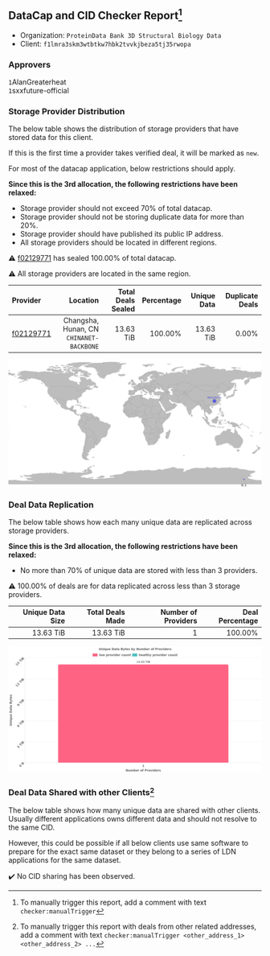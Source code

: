 ## DataCap and CID Checker Report[^1]
 - Organization: `ProteinData Bank 3D Structural Biology Data`
 - Client: `f1lmra3skm3wtbtkw7hbk2tvvkjbeza5tj35rwopa`
### Approvers
`1`AlanGreaterheat<br/>`1`sxxfuture-official

### Storage Provider Distribution
The below table shows the distribution of storage providers that have stored data for this client.

If this is the first time a provider takes verified deal, it will be marked as `new`.

For most of the datacap application, below restrictions should apply.

**Since this is the 3rd allocation, the following restrictions have been relaxed:**
 - Storage provider should not exceed 70% of total datacap.
 - Storage provider should not be storing duplicate data for more than 20%.
 - Storage provider should have published its public IP address.
 - All storage providers should be located in different regions.

⚠️ [f02129771](https://filfox.info/en/address/f02129771) has sealed 100.00% of total datacap.

⚠️ All storage providers are located in the same region.

| Provider                                              |                                    Location | Total Deals Sealed | Percentage | Unique Data | Duplicate Deals |
| :---------------------------------------------------- | ------------------------------------------: | -----------------: | ---------: | ----------: | --------------: |
| [f02129771](https://filfox.info/en/address/f02129771) | Changsha, Hunan, CN<br/>`CHINANET-BACKBONE` |          13.63 TiB |    100.00% |   13.63 TiB |           0.00% |

<img src="https://raw.githubusercontent.com/data-preservation-programs/filplus-checker-assets/main/filecoin-project/filecoin-plus-large-datasets/issues/2032/1689951251467.png"/>

### Deal Data Replication
The below table shows how each many unique data are replicated across storage providers.


**Since this is the 3rd allocation, the following restrictions have been relaxed:**
- No more than 70% of unique data are stored with less than 3 providers.

⚠️ 100.00% of deals are for data replicated across less than 3 storage providers.

| Unique Data Size | Total Deals Made | Number of Providers | Deal Percentage |
| ---------------: | ---------------: | ------------------: | --------------: |
|        13.63 TiB |        13.63 TiB |                   1 |         100.00% |

<img src="https://raw.githubusercontent.com/data-preservation-programs/filplus-checker-assets/main/filecoin-project/filecoin-plus-large-datasets/issues/2032/1689951252322.png"/>

### Deal Data Shared with other Clients[^3]
The below table shows how many unique data are shared with other clients.
Usually different applications owns different data and should not resolve to the same CID.

However, this could be possible if all below clients use same software to prepare for the exact same dataset or they belong to a series of LDN applications for the same dataset.

✔️ No CID sharing has been observed.

[^1]: To manually trigger this report, add a comment with text `checker:manualTrigger`

[^2]: Deals from those addresses are combined into this report as they are specified with `checker:manualTrigger`

[^3]: To manually trigger this report with deals from other related addresses, add a comment with text `checker:manualTrigger <other_address_1> <other_address_2> ...`
